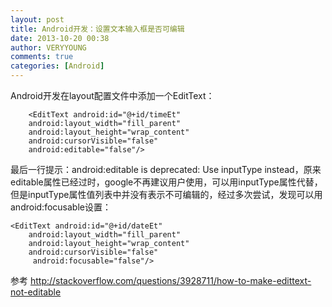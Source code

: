 ```yaml
---
layout: post
title: Android开发：设置文本输入框是否可编辑
date: 2013-10-20 00:38
author: VERYYOUNG
comments: true
categories: [Android]
---
```

<p>Android开发在layout配置文件中添加一个EditText：</p>

<pre><code>    &lt;EditText android:id="@+id/timeEt"
    android:layout_width="fill_parent"
    android:layout_height="wrap_content"
    android:cursorVisible="false"
    android:editable="false"/&gt;
</code></pre>

<p>最后一行提示：android:editable is deprecated: Use inputType instead，原来editable属性已经过时，google不再建议用户使用，可以用inputType属性代替，但是inputType属性值列表中并没有表示不可编辑的，经过多次尝试，发现可以用android:focusable设置：</p>

<pre><code>&lt;EditText android:id="@+id/dateEt"
    android:layout_width="fill_parent"
    android:layout_height="wrap_content"
    android:cursorVisible="false"
     android:focusable="false"/&gt;
</code></pre>

<p>参考  <a href="http://stackoverflow.com/questions/3928711/how-to-make-edittext-not-editable">http://stackoverflow.com/questions/3928711/how-to-make-edittext-not-editable</a></p>

